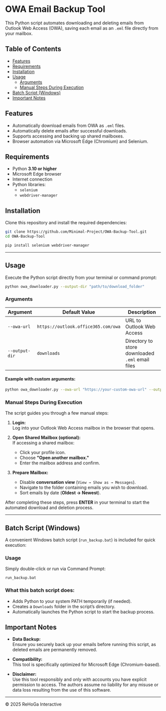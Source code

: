 # OWA Email Backup Tool

This Python script automates downloading and deleting emails from Outlook Web Access (OWA), saving each email as an `.eml` file directly from your mailbox.

## Table of Contents

- [Features](#features)
- [Requirements](#requirements)
- [Installation](#installation)
- [Usage](#usage)
  - [Arguments](#arguments)
  - [Manual Steps During Execution](#manual-steps-during-execution)
- [Batch Script (Windows)](#batch-script-windows)
- [Important Notes](#important-notes)

## Features

- Automatically download emails from OWA as `.eml` files.
- Automatically delete emails after successful downloads.
- Supports accessing and backing up shared mailboxes.
- Browser automation via Microsoft Edge (Chromium) and Selenium.

## Requirements

- Python **3.10 or higher**
- Microsoft Edge browser
- Internet connection
- Python libraries:
  - `selenium`
  - `webdriver-manager`

## Installation

Clone this repository and install the required dependencies:

```bash
git clone https://github.com/Minimal-Project/OWA-Backup-Tool.git
cd OWA-Backup-Tool

pip install selenium webdriver-manager
```

---

## Usage

Execute the Python script directly from your terminal or command prompt:

```bash
python owa_downloader.py --output-dir "path/to/download_folder"
```

### Arguments

| Argument        | Default Value                           | Description                                        |
|-----------------|-----------------------------------------|----------------------------------------------------|
| `--owa-url`     | `https://outlook.office365.com/owa`     | URL to Outlook Web Access                          |
| `--output-dir`  | `downloads`                             | Directory to store downloaded `.eml` email files   |

#### Example with custom arguments:

```bash
python owa_downloader.py --owa-url "https://your-custom-owa-url" --output-dir "C:/EmailBackups"
```

### Manual Steps During Execution

The script guides you through a few manual steps:

1. **Login:**  
   Log into your Outlook Web Access mailbox in the browser that opens.

2. **Open Shared Mailbox (optional):**  
   If accessing a shared mailbox:
   - Click your profile icon.
   - Choose **"Open another mailbox."**
   - Enter the mailbox address and confirm.

3. **Prepare Mailbox:**  
   - Disable **conversation view** (`View → Show as → Messages`).
   - Navigate to the folder containing emails you wish to download.
   - Sort emails by date (**Oldest → Newest**).

After completing these steps, press **ENTER** in your terminal to start the automated download and deletion process.

---

## Batch Script (Windows)

A convenient Windows batch script (`run_backup.bat`) is included for quick execution:

### Usage

Simply double-click or run via Command Prompt:

```batch
run_backup.bat
```

### What this batch script does:

- Adds Python to your system PATH temporarily (if needed).
- Creates a `Downloads` folder in the script’s directory.
- Automatically launches the Python script to start the backup process.

## Important Notes

- **Data Backup:**  
  Ensure you securely back up your emails before running this script, as deleted emails are permanently removed.

- **Compatibility:**  
  This tool is specifically optimized for Microsoft Edge (Chromium-based).

- **Disclaimer:**  
  Use this tool responsibly and only with accounts you have explicit permission to access. The authors assume no liability for any misuse or data loss resulting from the use of this software.

---

© 2025 ReHoGa Interactive  

